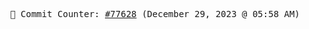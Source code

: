 <p align="center">
    <samp>
        📮 Commit Counter: <a href="https://github.com/Javascript-void0/Javascript-void0/commits/main">#77628</a> (December 29, 2023 @ 05:58 AM)
    </samp>
</p>